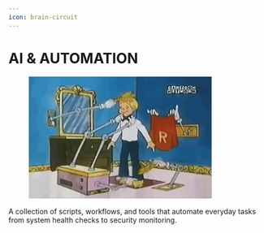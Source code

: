 ```yaml
---
icon: brain-circuit
---
```


# AI & AUTOMATION

<figure><img src="../../../.gitbook/assets/Grooming Get Ready GIF by MANGOTEETH.gif" alt="" width="360"><figcaption></figcaption></figure>

A collection of scripts, workflows, and tools that automate everyday tasks from system health checks to security monitoring.
